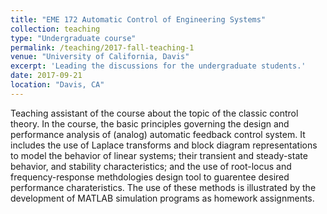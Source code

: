 ```yaml
---
title: "EME 172 Automatic Control of Engineering Systems"
collection: teaching
type: "Undergraduate course"
permalink: /teaching/2017-fall-teaching-1
venue: "University of California, Davis"
excerpt: 'Leading the discussions for the undergraduate students.'
date: 2017-09-21
location: "Davis, CA"
---
```


Teaching assistant of the course about the topic of the classic control theory. In the course, the basic principles governing the design and performance analysis of (analog) automatic feedback control system. It includes the use of Laplace transforms and block diagram representations to model the behavior of linear systems; their transient and steady-state behavior, and stability characteristics; and the use of root-locus and frequency-response methdologies design tool to guarentee desired performance charateristics. The use of these methods is illustrated by the development of MATLAB simulation programs as homework assignments.
